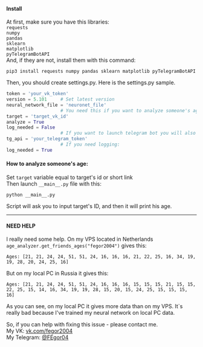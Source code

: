 
#### Install

At first, make sure you have this libraries: <br>
 `requests` <br>
 `numpy` <br>
 `pandas` <br>
 `sklearn` <br>
 `matplotlib` <br>
 `pyTelegramBotAPI`
 <br>
 And, if they are not, install them with this command:
```shell script
pip3 install requests numpy pandas sklearn matplotlib pyTelegramBotAPI
```
Then, you should create settings.py.
Here is the settings.py sample.
```python
token = 'your_vk_token'
version = 5.101     # Set latest version
neural_network_file = 'neuronet_file'
                    # You need this if you want to analyze someone's age
target = 'target_vk_id'
analyze = True
log_needed = False
                    # If you want to launch telegram bot you will also need this:
tg_api = 'your_telegram_token'
                    # If you need logging:
log_needed = True
```
#### How to analyze someone's age:
Set ``target`` variable equal to target's id or short link <br>
Then launch `__main__.py` file with this:
```shell script
python __main__.py
```
Script will ask you to input target's ID, and then it will print his age.
<hr>

#### NEED HELP
I really need some help.
On my VPS located in Netherlands `age_analyzer.get_friends_ages("fegor2004")` gives this:
```
Ages: [21, 21, 24, 24, 51, 51, 24, 16, 16, 16, 21, 22, 25, 16, 34, 19, 19, 28, 20, 24, 25, 16] 
```
But on my local PC in Russia it gives this:
```
Ages: [21, 21, 24, 24, 51, 51, 24, 16, 16, 16, 15, 15, 15, 21, 15, 15, 22, 25, 15, 14, 16, 34, 19, 19, 28, 15, 20, 15, 24, 25, 15, 15, 15, 16] 
```
As you can see, on my local PC it gives more data than on my VPS. It`s really bad because I've trained my neural network on local PC data.
<br>

So, if you can help with fixing this issue - please contact me. <br>
My VK: [vk.com/fegor2004](https://vk.com/fegor2004) <br>
My Telegram: [@FEgor04](https://t.me/fegor04)

